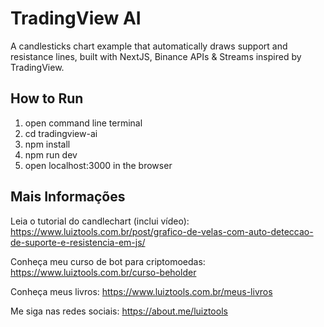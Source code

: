# TradingView AI
A candlesticks chart example that automatically draws support and resistance lines, built with NextJS, Binance APIs & Streams inspired by TradingView.

## How to Run

1. open command line terminal
2. cd tradingview-ai
3. npm install
7. npm run dev
8. open localhost:3000 in the browser

## Mais Informações

Leia o tutorial do candlechart (inclui vídeo): https://www.luiztools.com.br/post/grafico-de-velas-com-auto-deteccao-de-suporte-e-resistencia-em-js/

Conheça meu curso de bot para criptomoedas: https://www.luiztools.com.br/curso-beholder

Conheça meus livros: https://www.luiztools.com.br/meus-livros

Me siga nas redes sociais: https://about.me/luiztools
